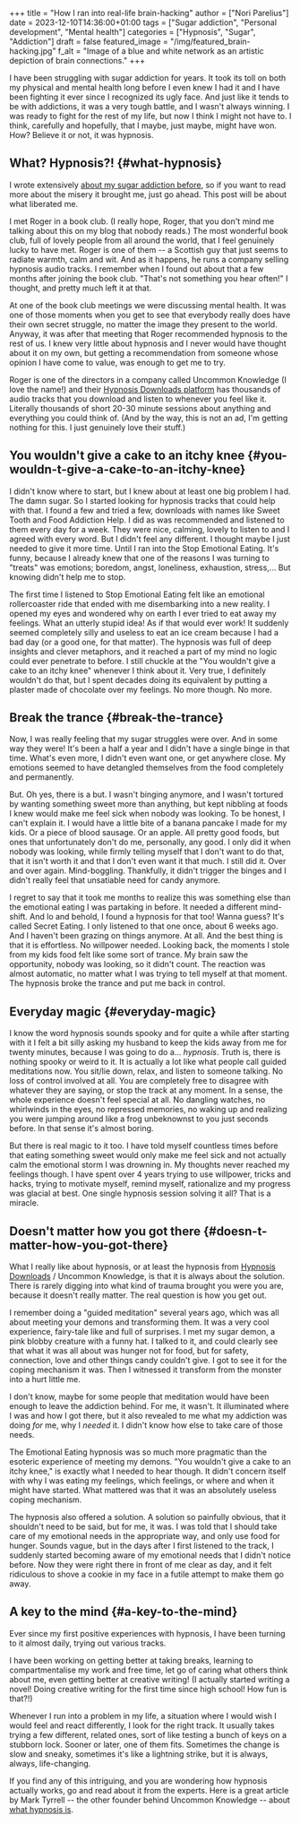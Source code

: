+++
title = "How I ran into real-life brain-hacking"
author = ["Nori Parelius"]
date = 2023-12-10T14:36:00+01:00
tags = ["Sugar addiction", "Personal development", "Mental health"]
categories = ["Hypnosis", "Sugar", "Addiction"]
draft = false
featured_image = "/img/featured_brain-hacking.jpg"
f_alt = "Image of a blue and white network as an artistic depiction of brain connections."
+++

I have been struggling with sugar addiction for years. It took its toll on both my physical and mental health long before I even knew I had it and I have been fighting it ever since I recognized its ugly face. And just like it tends to be with addictions, it was a very tough battle, and I wasn't always winning. I was ready to fight for the rest of my life, but now I think I might not have to. I think, carefully and hopefully, that I maybe, just maybe, might have won. How? Believe it or not, it was hypnosis.


## What? Hypnosis?! {#what-hypnosis}

I wrote extensively [about my sugar addiction before](https://noriparelius.com/post/blind-spot/), so if you want to read more about the misery it brought me, just go ahead. This post will be about what liberated me.

I met Roger in a book club. (I really hope, Roger, that you don't mind me talking about this on my blog that nobody reads.) The most wonderful book club, full of lovely people from all around the world, that I feel genuinely lucky to have met. Roger is one of them -- a Scottish guy that just seems to radiate warmth, calm and wit. And as it happens, he runs a company selling hypnosis audio tracks. I remember when I found out about that a few months after joining the book club. "That's not something you hear often!" I thought, and pretty much left it at that.

At one of the book club meetings we were discussing mental health. It was one of those moments when you get to see that everybody really does have their own secret struggle, no matter the image they present to the world. Anyway, it was after that meeting that Roger recommended hypnosis to the rest of us. I knew very little about hypnosis and I never would have thought about it on my own, but getting a recommendation from someone whose opinion I have come to value, was enough to get me to try.

Roger is one of the directors in a company called Uncommon Knowledge (I love the name!) and their [Hypnosis Downloads platform](https://www.hypnosisdownloads.com/) has thousands of audio tracks that you download and listen to whenever you feel like it. Literally thousands of short 20-30 minute sessions about anything and everything you could think of. (And by the way, this is not an ad, I'm getting nothing for this. I just genuinely love their stuff.)


## You wouldn't give a cake to an itchy knee {#you-wouldn-t-give-a-cake-to-an-itchy-knee}

I didn't know where to start, but I knew about at least one big problem I had. The damn sugar. So I started looking for hypnosis tracks that could help with that. I found a few and tried a few, downloads with names like Sweet Tooth and Food Addiction Help. I did as was recommended and listened to them every day for a week. They were nice, calming, lovely to listen to and I agreed with every word. But I didn't feel any different. I thought maybe I just needed to give it more time. Until I ran into the Stop Emotional Eating. It's funny, because I already knew that one of the reasons I was turning to "treats" was emotions; boredom, angst, loneliness, exhaustion, stress,... But knowing didn't help me to stop.

The first time I listened to Stop Emotional Eating felt like an emotional rollercoaster ride that ended with me disembarking into a new reality. I opened my eyes and wondered why on earth I ever tried to eat away my feelings. What an utterly stupid idea! As if that would ever work! It suddenly seemed completely silly and useless to eat an ice cream because I had a bad day (or a good one, for that matter). The hypnosis was full of deep insights and clever metaphors, and it reached a part of my mind no logic could ever penetrate to before. I still chuckle at the "You wouldn't give a cake to an itchy knee" whenever I think about it. Very true, I definitely wouldn't do that, but I spent decades doing its equivalent by putting a plaster made of chocolate over my feelings. No more though. No more.


## Break the trance {#break-the-trance}

Now, I was really feeling that my sugar struggles were over. And in some way they were! It's been a half a year and I didn't have a single binge in that time. What's even more, I didn't even want one, or get anywhere close. My emotions seemed to have detangled themselves from the food completely and permanently.

But. Oh yes, there is a but. I wasn't binging anymore, and I wasn't tortured by wanting something sweet more than anything, but kept nibbling at foods I knew would make me feel sick when nobody was looking. To be honest, I can't explain it. I would have a little bite of a banana pancake I made for my kids. Or a piece of blood sausage. Or an apple. All pretty good foods, but ones that unfortunately don't do me, personally, any good. I only did it when nobody was looking, while firmly telling myself that I don't want to do that, that it isn't worth it and that I don't even want it that much. I still did it. Over and over again. Mind-boggling. Thankfully, it didn't trigger the binges and I didn't really feel that unsatiable need for candy anymore.

I regret to say that it took me months to realize this was something else than the emotional eating I was partaking in before. It needed a different mind-shift. And lo and behold, I found a hypnosis for that too! Wanna guess? It's called Secret Eating. I only listened to that one once, about 6 weeks ago. And I haven't been grazing on things anymore. At all. And the best thing is that it is effortless. No willpower needed. Looking back, the moments I stole from my kids food felt like some sort of trance. My brain saw the opportunity, nobody was looking, so it didn't count. The reaction was almost automatic, no matter what I was trying to tell myself at that moment. The hypnosis broke the trance and put me back in control.


## Everyday magic {#everyday-magic}

I know the word hypnosis sounds spooky and for quite a while after starting with it I felt a bit silly asking my husband to keep the kids away from me for twenty minutes, because I was going to do a... _hypnosis_. Truth is, there is nothing spooky or weird to it. It is actually a lot like what people call guided meditations now. You sit/lie down, relax, and listen to someone talking. No loss of control involved at all. You are completely free to disagree with whatever they are saying, or stop the track at any moment. In a sense, the whole experience doesn't feel special at all. No dangling watches, no whirlwinds in the eyes, no repressed memories, no waking up and realizing you were jumping around like a frog unbeknownst to you just seconds before. In that sense it's almost boring.

But there is real magic to it too. I have told myself countless times before that eating something sweet would only make me feel sick and not actually calm the emotional storm I was drowning in. My thoughts never reached my feelings though. I have spent over 4 years trying to use willpower, tricks and hacks, trying to motivate myself, remind myself, rationalize and my progress was glacial at best. One single hypnosis session solving it all? That is a miracle.


## Doesn't matter how you got there {#doesn-t-matter-how-you-got-there}

What I really like about hypnosis, or at least the hypnosis from [Hypnosis Downloads](https://www.hypnosisdownloads.com/) / Uncommon Knowledge, is that it is always about the solution. There is rarely digging into what kind of trauma brought you were you are, because it doesn't really matter. The real question is how you get out.

I remember doing a "guided meditation" several years ago, which was all about meeting your demons and transforming them. It was a very cool experience, fairy-tale like and full of surprises. I met my sugar demon, a pink blobby creature with a funny hat. I talked to it, and could clearly see that what it was all about was hunger not for food, but for safety, connection, love and other things candy couldn't give. I got to see it for the coping mechanism it was. Then I  witnessed it transform from the monster into a hurt little me.

I don't know, maybe for some people that meditation would have been enough to leave the addiction behind. For me, it wasn't. It illuminated where I was and how I got there, but it also revealed to me what my addiction was doing _for_ me, why I _needed_ it. I didn't know how else to take care of those needs.

The Emotional Eating hypnosis was so much more pragmatic than the esoteric experience of meeting my demons. "You wouldn't give a cake to an itchy knee," is exactly what I needed to hear though. It didn't concern itself with why I was eating my feelings, which feelings, or where and when it might have started. What mattered was that it was an absolutely useless coping mechanism.

The hypnosis also offered a solution. A solution so painfully obvious, that it shouldn't need to be said, but for me, it was. I was told that I should take care of my emotional needs in the appropriate way, and only use food for hunger. Sounds vague, but in the days after I first listened to the track, I suddenly started becoming aware of my emotional needs that I didn't notice before. Now they were right there in front of me clear as day, and it felt ridiculous to shove a cookie in my face in a futile attempt to make them go away.


## A key to the mind {#a-key-to-the-mind}

Ever since my first positive experiences with hypnosis, I have been turning to it almost daily, trying out various tracks.

I have been working on getting better at taking breaks, learning to compartmentalise my work and free time, let go of caring what others think about me, even getting better at creative writing! (I actually started writing a novel! Doing creative writing for the first time since high school! How fun is that?!)

Whenever I run into a problem in my life, a situation where I would wish I would feel and react differently, I look for the right track. It usually takes trying a few different, related ones, sort of like testing a bunch of keys on a stubborn lock. Sooner or later, one of them fits. Sometimes the change is slow and sneaky, sometimes it's like a lightning strike, but it is always, always, life-changing.

If you find any of this intriguing, and you are wondering how hypnosis actually works, go and read about it from the experts. Here is a great article by Mark Tyrrell -- the other founder behind Uncommon Knowledge -- about [what hypnosis is](https://www.hypnosisdownloads.com/blog/hypnosis-what-is-it-and-how-does-it-work).
